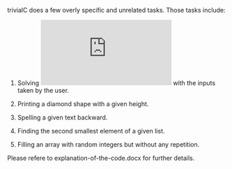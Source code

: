 trivialC does a few overly specific and unrelated tasks. Those tasks include:


1) Solving ![equation](https://latex.codecogs.com/png.latex?%5Csum_%7Bi%3D1%7D%5E%7BN%7D%5Cfrac%7B%5Cprod_%7Bk%3D1%7D%5E%7BR%7D%5Cfrac%7B3k%5E3&plus;5%7D%7Bk%5E2%7D%7D%7B%5Csum_%7Bj%3D1%7D%5E%7BS%7D%5Cfrac%7B%5Csqrt%7B3j%5E3&plus;j&plus;2%7D%7D%7B2j%7D%7D) with the inputs taken by the user.

2) Printing a diamond shape with a given height.

3) Spelling a given text backward.

4) Finding the second smallest element of a given list.

5) Filling an array with random integers but without any repetition.



Please refere to explanation-of-the-code.docx for further details.

